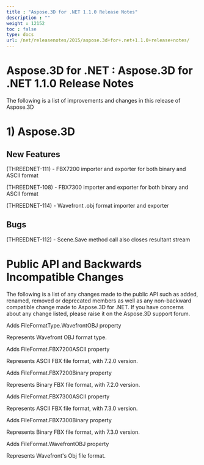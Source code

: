 ```yaml
---
title : "Aspose.3D for .NET 1.1.0 Release Notes" 
description : "" 
weight : 12152 
toc : false
type: docs
url: /net/releasenotes/2015/aspose.3d+for+.net+1.1.0+release+notes/
---
```


# Aspose.3D for .NET : Aspose.3D for .NET 1.1.0 Release Notes


The following is a list of improvements and changes in this release of Aspose.3D

# 1) Aspose.3D

## New Features

(THREEDNET-111) - FBX7200 importer and exporter for both binary and ASCII format

(THREEDNET-108) - FBX7300 importer and exporter for both binary and ASCII format

(THREEDNET-114) - Wavefront .obj format importer and exporter

## Bugs

(THREEDNET-112) - Scene.Save method call also closes resultant stream

# Public API and Backwards Incompatible Changes

The following is a list of any changes made to the public API such as added, renamed, removed or deprecated members as well as any non-backward compatible change made to Aspose.3D for .NET. If you have concerns about any change listed, please raise it on the Aspose.3D support forum.

Adds FileFormatType.WavefrontOBJ property

Represents Wavefront OBJ format type.

Adds FileFormat.FBX7200ASCII property

Represents ASCII FBX file format, with 7.2.0 version.

Adds FileFormat.FBX7200Binary property

Represents Binary FBX file format, with 7.2.0 version.

Adds FileFormat.FBX7300ASCII property

Represents ASCII FBX file format, with 7.3.0 version.

Adds FileFormat.FBX7300Binary property

Represents Binary FBX file format, with 7.3.0 version.

Adds FileFormat.WavefrontOBJ property

Represents Wavefront's Obj file format.

